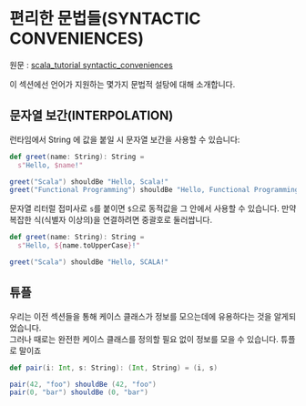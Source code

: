 # 편리한 문법들(SYNTACTIC CONVENIENCES)
원문 : [scala_tutorial syntactic_conveniences](https://www.scala-exercises.org/scala_tutorial/syntactic_conveniences)

이 섹션에선 언어가 지원하는 몇가지 문법적 설탕에 대해 소개합니다.
## 문자열 보간(INTERPOLATION)
런타임에서 String 에 값을 붙일 시 문자열 보간을 사용할 수 있습니다:
```scala
def greet(name: String): String =
  s"Hello, $name!"

greet("Scala") shouldBe "Hello, Scala!"
greet("Functional Programming") shouldBe "Hello, Functional Programming!" 
```
문자열 리터럴 접미사로 `s`를 붙이면 `$`으로 동적값을 그 안에서 사용할 수 있습니다.
만약 복잡한 식(식별자 이상의)을 연결하려면 중괄호로 둘러쌉니다.
```scala
def greet(name: String): String =
  s"Hello, ${name.toUpperCase}!"

greet("Scala") shouldBe "Hello, SCALA!"
```

## 튜플
우리는 이전 섹션들을 통해 케이스 클래스가 정보를 모으는데에 유용하다는 것을 알게되었습니다.  
그러나 때로는 완전한 케이스 클래스를 정의할 필요 없이 정보를 모을 수 있습니다. 튜플로 말이죠
```scala
def pair(i: Int, s: String): (Int, String) = (i, s)

pair(42, "foo") shouldBe (42, "foo")
pair(0, "bar") shouldBe (0, "bar")
```